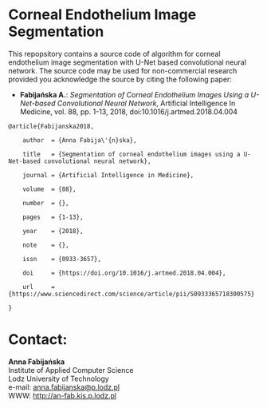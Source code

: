 # Corneal Endothelium Image Segmentation

<p>This repopsitory contains a source code of algorithm for corneal endothelium image segmentation with U-Net based convolutional neural network. The source code may be used for non-commercial research provided you acknowledge the source by citing the following paper:</p>

<ul>
<li> <b>Fabijańska A.</b>: <i>Segmentation of Corneal Endothelium Images Using a U-Net-based Convolutional Neural Network</i>, Artificial Intelligence In Medicine, vol. 88, pp. 1-13, 2018, doi:10.1016/j.artmed.2018.04.004
</ul>

<pre><code>@article{Fabijanska2018,<br>
	author 	= {Anna Fabija\'{n}ska}, <br>
	title 	= {Segmentation of corneal endothelium images using a U-Net-based convolutional neural network},<br>
	journal = {Artificial Intelligence in Medicine},<br>
	volume 	= {88},<br>
	number 	= {},<br>
	pages 	= {1-13},<br>
	year 	= {2018},<br>
	note 	= {},</br>
	issn 	= {0933-3657},<br>
	doi 	= {https://doi.org/10.1016/j.artmed.2018.04.004}, <br>
	url 	= {https://www.sciencedirect.com/science/article/pii/S0933365718300575}<br>
}</code></pre>

# Contact:

<b>Anna Fabijańska</b> <br>
Institute of Applied Computer Science <br>
Lodz University of Technology <br>
e-mail: anna.fabijanska@p.lodz.pl <br>
WWW: http://an-fab.kis.p.lodz.pl
